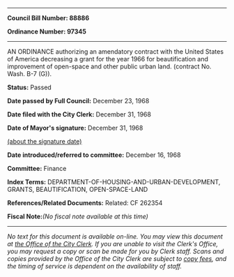 

********

**Council Bill Number: 88886**
   
**Ordinance Number: 97345**
********

 AN ORDINANCE authorizing an amendatory contract with the United States of America decreasing a grant for the year 1966 for beautification and improvement of open-space and other public urban land. (contract No. Wash. B-7 (G)).

**Status:** Passed
   
**Date passed by Full Council:** December 23, 1968
   
**Date filed with the City Clerk:** December 31, 1968
   
**Date of Mayor's signature:** December 31, 1968
   
[(about the signature date)](/~public/approvaldate.htm)
   
   
   
**Date introduced/referred to committee:** December 16, 1968
   
**Committee:** Finance
   
   
**Index Terms:** DEPARTMENT-OF-HOUSING-AND-URBAN-DEVELOPMENT, GRANTS, BEAUTIFICATION, OPEN-SPACE-LAND

**References/Related Documents:** Related: CF 262354

**Fiscal Note:**_(No fiscal note available at this time)_
********

_No text for this document is available on-line. You may view this document at [the Office of the City Clerk](http://www.seattle.gov/leg/clerk/contactUs.htm). If you are unable to visit the Clerk's Office, you may request a copy or scan be made for you by Clerk staff. Scans and copies provided by the Office of the City Clerk are subject to [copy fees](http://clerk.seattle.gov/~public/clerkfees.htm), and the timing of service is dependent on the availability of staff._

